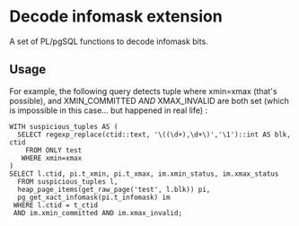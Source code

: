 # Decode infomask extension

A set of PL/pgSQL functions to decode infomask bits.



## Usage

For example, the following query detects tuple where xmin=xmax (that's possible), and
XMIN_COMMITTED *AND* XMAX_INVALID are both set (which is impossible in this case... but happened in real
life) :
```
WITH suspicious_tuples AS (
  SELECT regexp_replace(ctid::text, '\((\d+),\d+\)','\1')::int AS blk, ctid
    FROM ONLY test
   WHERE xmin=xmax
)
SELECT l.ctid, pi.t_xmin, pi.t_xmax, im.xmin_status, im.xmax_status
  FROM suspicious_tuples l,
  heap_page_items(get_raw_page('test', l.blk)) pi,
  pg_get_xact_infomask(pi.t_infomask) im
 WHERE l.ctid = t_ctid
 AND im.xmin_committed AND im.xmax_invalid;
```


